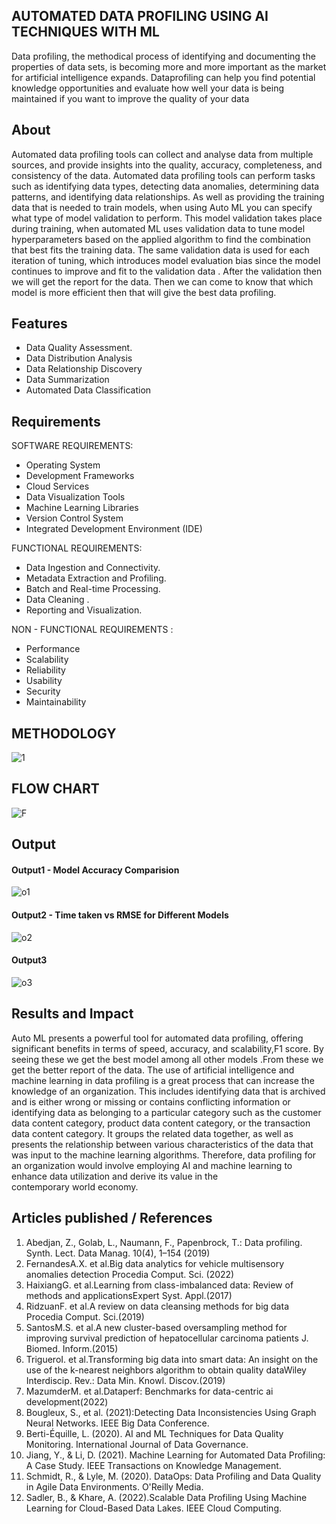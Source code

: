 ##  AUTOMATED DATA PROFILING USING AI TECHNIQUES WITH ML
Data profiling, the methodical process of identifying and documenting the properties of data sets, is becoming more and more important as the market for artificial intelligence expands. 
Dataprofiling can help you find potential knowledge opportunities and evaluate how well your data is being maintained if you want to improve the quality of your data

## About
<!--Detailed Description about the project-->
Automated data profiling tools can collect and analyse data from multiple sources, and provide insights into the quality, accuracy, completeness, and consistency of the data. Automated data profiling tools can perform tasks such as identifying data types, detecting data anomalies, determining data patterns, and identifying data relationships. As well as providing the training data that is needed to train models, when using Auto ML you can specify what type of model validation to perform. This model validation takes place during training, when automated ML uses validation data to tune model hyperparameters based on the applied algorithm to find the combination that best fits the training data. The same validation data is used for each iteration of tuning, which introduces model evaluation bias since the model continues to improve and fit to the validation data . After the validation then we will get the report for the data. Then we can come to know that which model is more efficient then that will give the best data profiling.

## Features
<!--List the features of the project as shown below-->
- Data Quality Assessment.
- Data Distribution Analysis
- Data Relationship Discovery
- Data Summarization
- Automated Data Classification

## Requirements
<!--List the requirements of the project as shown below-->
SOFTWARE REQUIREMENTS:
- Operating System
- Development Frameworks
- Cloud Services
- Data Visualization Tools
- Machine Learning Libraries
- Version Control System
- Integrated Development Environment (IDE)

FUNCTIONAL REQUIREMENTS:
- Data Ingestion and Connectivity.
- Metadata Extraction and Profiling.
- Batch and Real-time Processing.
- Data Cleaning .
- Reporting and Visualization.
  
NON - FUNCTIONAL REQUIREMENTS :
- Performance
- Scalability
- Reliability
- Usability	
- Security
- Maintainability

##  METHODOLOGY
<!--Embed the system architecture diagram as shown below-->
![1](https://github.com/user-attachments/assets/00292091-1153-4d3e-917b-d8e0826722e2)

## FLOW CHART
<!--Embed the system architecture diagram as shown below-->
![F](https://github.com/user-attachments/assets/7aa89ac8-6496-458b-a12c-a3f6cb638d88)

## Output

<!--Embed the Output picture at respective places as shown below as shown below-->
#### Output1 - Model Accuracy Comparision

![o1](https://github.com/user-attachments/assets/9ab56bc7-24d4-4ee9-a2e1-39a25efb9795)


#### Output2 - Time taken vs RMSE for Different Models

![o2](https://github.com/user-attachments/assets/5a7bc276-8184-47e6-bc58-f6b4e9bf349f)

#### Output3 

![o3](https://github.com/user-attachments/assets/22f6587a-4e23-44bf-86f8-5abe9aaf3a25)



## Results and Impact
<!--Give the results and impact as shown below-->

Auto ML presents a powerful tool for automated data profiling, offering significant benefits in terms of speed, accuracy, and scalability,F1 score. By seeing these we get the best model among all other models .From these we get the better report of the data. The use of artificial intelligence and machine learning in data profiling is a great process that can increase the knowledge of an organization. This includes identifying data that is archived and is either wrong or missing or contains conflicting information or identifying data as belonging to a particular category such as the customer data content category, product data content category, or the transaction data content category. It groups the related data together, as well as presents the relationship between various characteristics of the data that was input to the machine learning algorithms. Therefore, data profiling for an organization would involve employing AI and machine learning to enhance data utilization and derive its value in the contemporary world economy.

## Articles published / References

1. Abedjan, Z., Golab, L., Naumann, F., Papenbrock, T.: Data profiling. Synth. Lect. Data Manag. 10(4), 1–154 (2019)
2. FernandesA.X. et al.Big data analytics for vehicle multisensory anomalies detection Procedia Comput. Sci. (2022)
3. HaixiangG. et al.Learning from class-imbalanced data: Review of methods and applicationsExpert Syst. Appl.(2017)
4. RidzuanF. et al.A review on data cleansing methods for big data Procedia Comput. Sci.(2019)
5. SantosM.S. et al.A new cluster-based oversampling method for improving survival prediction of hepatocellular carcinoma patients J. Biomed. Inform.(2015)
6. TrigueroI. et al.Transforming big data into smart data: An insight on the use of the k-nearest neighbors algorithm to obtain quality dataWiley Interdiscip. Rev.: Data Min. Knowl. Discov.(2019)
7. MazumderM. et al.Dataperf: Benchmarks for data-centric ai development(2022)
8. Bougleux, S., et al. (2021):Detecting Data Inconsistencies Using Graph Neural Networks. IEEE Big Data Conference.
9. Berti-Équille, L. (2020). AI and ML Techniques for Data Quality Monitoring. International Journal of Data Governance.
10. Jiang, Y., & Li, D. (2021). Machine Learning for Automated Data Profiling: A Case Study. IEEE Transactions on Knowledge Management.
11. Schmidt, R., & Lyle, M. (2020). DataOps: Data Profiling and Data Quality in Agile Data Environments. O'Reilly Media.
12. Sadler, B., & Khare, A. (2022).Scalable Data Profiling Using Machine Learning for Cloud-Based Data Lakes. IEEE Cloud Computing.



